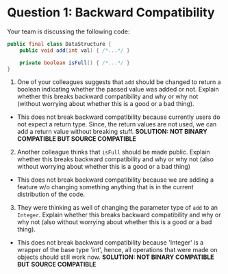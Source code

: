 # Question 1: Backward Compatibility

Your team is discussing the following code:

```java
public final class DataStructure {
    public void add(int val) { /*...*/ }

    private boolean isFull() { /*...*/ }
}
```

1) One of your colleagues suggests that `add` should be changed to return a boolean indicating whether the passed value
   was added or not. Explain whether this breaks backward compatibility and why or why not (without worrying about
   whether this is a good or a bad thing).
- This does not break backward compatibility because currently users do not expect a return type. Since, the return 
values are not used, we can add a return value without breaking stuff. **SOLUTION: NOT BINARY COMPATIBLE BUT SOURCE 
COMPATIBLE**

2) Another colleague thinks that `isFull` should be made public. Explain whether this breaks backward compatibility
   and why or why not (also without worrying about whether this is a good or a bad thing)
- This does not break backward compatibility because we are adding a feature w/o changing something anything that is in
the current distribution of the code. 

3) They were thinking as well of changing the parameter type of `add` to an `Integer`. Explain whether this breaks
   backward compatibility and why or why not (also without worrying about whether this is a good or a bad thing).
- This does not break backward compatibility because 'Integer' is a wrapper of the base type 'int', hence, all operations
that were made on objects should still work now. **SOLUTION: NOT BINARY COMPATIBLE BUT SOURCE COMPATIBLE**

